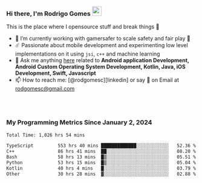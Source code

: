 
### Hi there, I'm Rodrigo Gomes <img src="https://media.giphy.com/media/hvRJCLFzcasrR4ia7z/giphy.gif" width="25px">
This is the place where I opensource stuff and break things 🤣
- 🔭 I’m currently working with gamersafer to scale safety and fair play 💜
- ☄️ Passionate about mobile development and experimenting low level implementations on it using `jsi`, `c++` and machine learning
- 💬 Ask me anything [here](https://github.com/rodgomesc/rodgomesc/issues) related to <b>Android application Development, Android Custom Operating System Development, Kotlin, Java, iOS Development, Swift, Javascript</b>
- 📫 How to reach me: [@rodgomesc][linkedin] or say 👋 on Email at [rodgomesc@gmail.com](mailto:rodgomesc@gmail.com)


<br/>

<!-- 
<picture>
  <img src="/github-metrics.svg" alt="Metrics">
</picture>
-->

</br>

### My Programming Metrics Since January 2, 2024 


<!--START_SECTION:waka-->

```txt
Total Time: 1,026 hrs 54 mins

TypeScript         553 hrs 40 mins █████████████░░░░░░░░░░░░   52.36 %
C++                86 hrs 41 mins  ██░░░░░░░░░░░░░░░░░░░░░░░   08.20 %
Bash               58 hrs 13 mins  █▒░░░░░░░░░░░░░░░░░░░░░░░   05.51 %
Python             53 hrs 15 mins  █▒░░░░░░░░░░░░░░░░░░░░░░░   05.04 %
Kotlin             40 hrs 4 mins   █░░░░░░░░░░░░░░░░░░░░░░░░   03.79 %
Other              30 hrs 28 mins  ▓░░░░░░░░░░░░░░░░░░░░░░░░   02.88 %
```

<!--END_SECTION:waka-->
